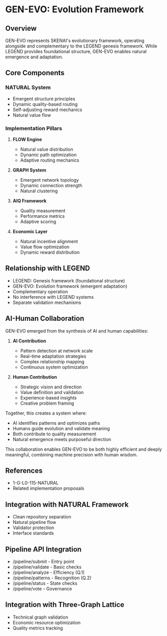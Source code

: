 # GEN-EVO: Evolution Framework

## Overview
GEN-EVO represents SKENAI's evolutionary framework, operating alongside and complementary to the LEGEND genesis framework. While LEGEND provides foundational structure, GEN-EVO enables natural emergence and adaptation.

## Core Components

### NATURAL System
- Emergent structure principles
- Dynamic quality-based routing
- Self-adjusting reward mechanics
- Natural value flow

### Implementation Pillars
1. **FLOW Engine**
   - Natural value distribution
   - Dynamic path optimization
   - Adaptive routing mechanics

2. **GRAPH System**
   - Emergent network topology
   - Dynamic connection strength
   - Natural clustering

3. **AIQ Framework**
   - Quality measurement
   - Performance metrics
   - Adaptive scoring

4. **Economic Layer**
   - Natural incentive alignment
   - Value flow optimization
   - Dynamic reward distribution

## Relationship with LEGEND
- LEGEND: Genesis framework (foundational structure)
- GEN-EVO: Evolution framework (emergent adaptation)
- Complementary operation
- No interference with LEGEND systems
- Separate validation mechanisms

## AI-Human Collaboration
GEN-EVO emerged from the synthesis of AI and human capabilities:

1. **AI Contribution**
   - Pattern detection at network scale
   - Real-time adaptation strategies
   - Complex relationship mapping
   - Continuous system optimization

2. **Human Contribution**
   - Strategic vision and direction
   - Value definition and validation
   - Experience-based insights
   - Creative problem framing

Together, this creates a system where:
- AI identifies patterns and optimizes paths
- Humans guide evolution and validate meaning
- Both contribute to quality measurement
- Natural emergence meets purposeful direction

This collaboration enables GEN-EVO to be both highly efficient and deeply meaningful, combining machine precision with human wisdom.

## References
- 1-G-L0-115-NATURAL
- Related implementation proposals


## Integration with NATURAL Framework
- Clean repository separation
- Natural pipeline flow
- Validator protection
- Interface standards

## Pipeline API Integration
- /pipeline/submit - Entry point
- /pipeline/validate - Basic checks
- /pipeline/analyze - Efficiency (Q.1)
- /pipeline/patterns - Recognition (Q.2)
- /pipeline/status - State checks
- /pipeline/vote - Governance

## Integration with Three-Graph Lattice
- Technical graph validation
- Economic resource optimization
- Quality metrics tracking